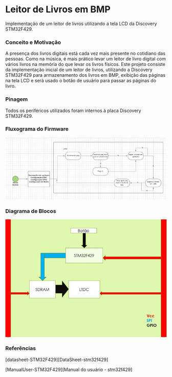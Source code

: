 ﻿# Leitor de Livros em BMP 

Implementação de um leitor de livros utilizando a tela LCD da Discovery STM32F429.

### Conceito e Motivação
A presença dos livros digitais está cada vez mais presente no cotidiano das pessoas. Como na música, é mais prático levar um leitor de livro digital com vários livros na memória do que levar os livros físicos. 
Este projeto consiste da implementação inicial de um leitor de livros, utilizando a Discovery STM32F429 para armazenamento dos livros em BMP, exibição das páginas na tela LCD e será usado o botão de usuário para passar as páginas do livro.

### Pinagem
Todos os periféricos utilizados foram internos à placa Discovery STM32F429.

### Fluxograma do Firmware
![Fluxograma do Firmaware](Fluxograma.jpg)

### Diagrama de Blocos

![Diagrama de Blocos](DiagramaDeBlocos.JPG)
### Referências

[datasheet-STM32F429][DataSheet-stm32f429]

[ManualUser-STM32F429][Manual do usuário - stm32f429]

